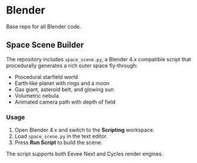 # Blender
Base repo for all Blender code.

## Space Scene Builder

The repository includes `space_scene.py`, a Blender 4.x compatible script
that procedurally generates a rich outer space fly‑through:

* Procedural starfield world
* Earth‑like planet with rings and a moon
* Gas giant, asteroid belt, and glowing sun
* Volumetric nebula
* Animated camera path with depth of field

### Usage

1. Open Blender 4.x and switch to the **Scripting** workspace.
2. Load `space_scene.py` in the text editor.
3. Press **Run Script** to build the scene.

The script supports both Eevee Next and Cycles render engines.
